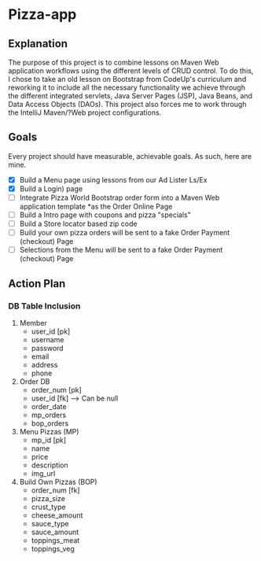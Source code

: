 # Pizza-app

## Explanation 
The purpose of this project is to combine lessons on Maven Web application workflows using the different levels of CRUD control.  To do this, I chose to take an old lesson on Bootstrap from CodeUp's curriculum and reworking it to include all the necessary functionality we achieve through the different integrated servlets, Java Server Pages (JSP), Java Beans, and Data Access Objects (DAOs).  This project also forces me to work through the IntelliJ Maven/?Web project configurations.

## Goals
Every project should have measurable, achievable goals.  As such, here are mine.

- [X] Build a Menu page using lessons from our Ad Lister Ls/Ex
- [X]  Build a Login) page 
- [ ] Integrate Pizza World Bootstrap order form into a Maven Web application template *as the Order Online Page
- [ ] Build a Intro page with coupons and pizza "specials"
- [ ] Build a Store locator based zip code
- [ ] Build your own pizza orders will be sent to a fake Order Payment (checkout) Page
- [ ] Selections from the Menu will be sent to a fake Order Payment (checkout) Page

## Action Plan
### DB Table Inclusion
1. Member
   - user_id [pk]
   - username     
   - password
   - email
   - address
   - phone
2. Order DB 
    - order_num [pk]
    - user_id [fk] --> Can be null
    - order_date
    - mp_orders
    - bop_orders
3. Menu Pizzas (MP) 
    - mp_id [pk]
    - name
    - price
    - description
    - img_url
4. Build Own Pizzas (BOP) 
    - order_num [fk]
    - pizza_size
    - crust_type
    - cheese_amount
    - sauce_type
    - sauce_amount
    - toppings_meat
    - toppings_veg
